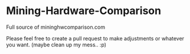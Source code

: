 # Mining-Hardware-Comparison
Full source of mininghwcomparison.com

Please feel free to create a pull request to make adjustments or whatever you want. (maybe clean up my mess.. :p)
